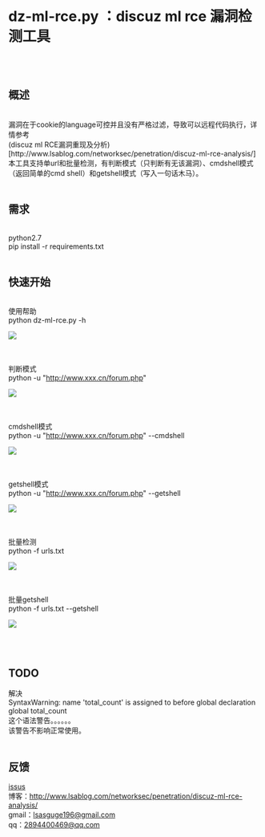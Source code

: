 # dz-ml-rce.py ：discuz ml rce 漏洞检测工具
<br/><br/>

## 概述
<br/>
漏洞在于cookie的language可控并且没有严格过滤，导致可以远程代码执行，详情参考
<br/>
(discuz ml RCE漏洞重现及分析)[http://www.lsablog.com/networksec/penetration/discuz-ml-rce-analysis/]
<br/>
本工具支持单url和批量检测，有判断模式（只判断有无该漏洞）、cmdshell模式（返回简单的cmd shell）和getshell模式（写入一句话木马）。
<br/><br/>

## 需求
<br/>
python2.7<br/>
pip install -r requirements.txt 
<br/><br/>

## 快速开始
<br/>
使用帮助<br/>
python dz-ml-rce.py -h<br/>

![](https://github.cn/theLSA/discuz-ml-rce/raw/master/demo/dzmlrce06.png)

<br/><br/>
判断模式<br/>
python -u "http://www.xxx.cn/forum.php" <br/>

![](https://github.com/theLSA/discuz-ml-rce/raw/master/demo/dzmlrce03.png)

<br/><br/>
cmdshell模式<br/>
python -u "http://www.xxx.cn/forum.php" --cmdshell<br/>

![](https://github.com/theLSA/discuz-ml-rce/raw/master/demo/dzmlrce04.png)

<br/><br/>
getshell模式<br/>
python -u "http://www.xxx.cn/forum.php" --getshell<br/>

![](https://github.com/theLSA/discuz-ml-rce/raw/master/demo/dzmlrce05.png)

<br/><br/>
批量检测<br/>
python -f urls.txt<br/>

![](https://github.com/theLSA/discuz-ml-rce/raw/master/demo/dzmlrce01.png)

<br/><br/>
批量getshell<br/>
python -f urls.txt --getshell<br/>

![](https://github.com/theLSA/discuz-ml-rce/raw/master/demo/dzmlrce02.png)

<br/><br/>

## TODO
解决<br/>
SyntaxWarning: name 'total_count' is assigned to before global declaration<br/>
  global total_count<br/>
这个语法警告。。。。。。<br/>
该警告不影响正常使用。
<br/><br/>

## 反馈
[issus](https://github.com/theLSA/discuz-ml-rce/issues)
<br/>
博客：http://www.lsablog.com/networksec/penetration/discuz-ml-rce-analysis/
<br/>
gmail：lsasguge196@gmail.com
<br/>
qq：2894400469@qq.com

